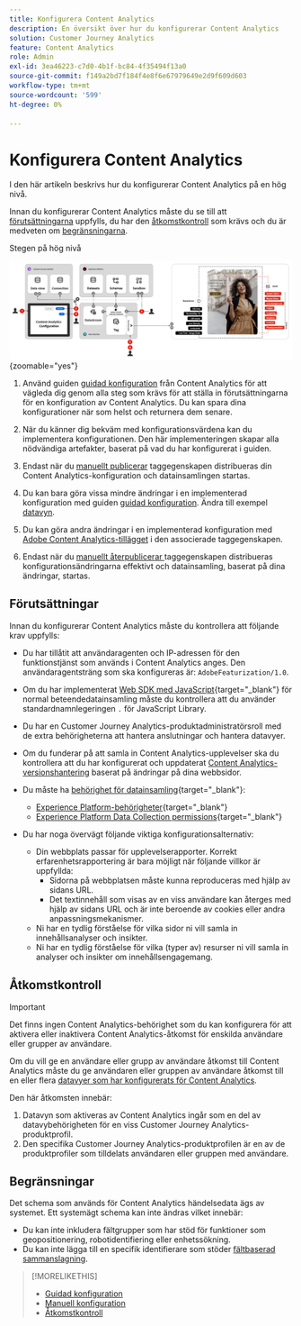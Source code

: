 ```yaml
---
title: Konfigurera Content Analytics
description: En översikt över hur du konfigurerar Content Analytics
solution: Customer Journey Analytics
feature: Content Analytics
role: Admin
exl-id: 3ea46223-c7d0-4b1f-bc84-4f35494f13a0
source-git-commit: f149a2bd7f184f4e8f6e67979649e2d9f609d603
workflow-type: tm+mt
source-wordcount: '599'
ht-degree: 0%

---
```


# Konfigurera Content Analytics

I den här artikeln beskrivs hur du konfigurerar Content Analytics på en hög nivå.

Innan du konfigurerar Content Analytics måste du se till att [förutsättningarna](#prerequisites) uppfylls, du har den [åtkomstkontroll](#access-control) som krävs och du är medveten om [begränsningarna](#limitations).


Stegen på hög nivå

![Konfiguration av Content Analytics](../assets/aca-configuration.svg){zoomable="yes"}

1. Använd guiden [guidad konfiguration](guided.md) från Content Analytics för att vägleda dig genom alla steg som krävs för att ställa in förutsättningarna för en konfiguration av Content Analytics. Du kan spara dina konfigurationer när som helst och returnera dem senare.
1. När du känner dig bekväm med konfigurationsvärdena kan du implementera konfigurationen. Den här implementeringen skapar alla nödvändiga artefakter, baserat på vad du har konfigurerat i guiden.
1. Endast när du [manuellt publicerar](manual.md) taggegenskapen distribueras din Content Analytics-konfiguration och datainsamlingen startas.

1. Du kan bara göra vissa mindre ändringar i en implementerad konfiguration med guiden [guidad konfiguration](guided.md). Ändra till exempel [datavyn](/help/data-views/data-views.md).
1. Du kan göra andra ändringar i en implementerad konfiguration med [Adobe Content Analytics-tillägget](https://experienceleague.adobe.com/sv/docs/experience-platform/tags/extensions/client/content-analytics/overview) i den associerade taggegenskapen.
1. Endast när du [manuellt återpublicerar ](manual.md) taggegenskapen distribueras konfigurationsändringarna effektivt och datainsamling, baserat på dina ändringar, startas.


## Förutsättningar

Innan du konfigurerar Content Analytics måste du kontrollera att följande krav uppfylls:

* Du har tillåtit att användaragenten och IP-adressen för den funktionstjänst som används i Content Analytics anges. Den användaragentsträng som ska konfigureras är: <code>AdobeFeaturization/1.0</code>.
* Om du har implementerat [Web SDK med JavaScript](https://experienceleague.adobe.com/sv/docs/experience-platform/web-sdk/install/library){target="_blank"} för normal beteendedatainsamling måste du kontrollera att du använder standardnamnlegeringen <code>.</code> för JavaScript Library.
* Du har en Customer Journey Analytics-produktadministratörsroll med de extra behörigheterna att hantera anslutningar och hantera datavyer.
* Om du funderar på att samla in Content Analytics-upplevelser ska du kontrollera att du har konfigurerat och uppdaterat [Content Analytics-versionshantering](manual.md#versioning) baserat på ändringar på dina webbsidor.
* Du måste ha [behörighet för datainsamling](https://experienceleague.adobe.com/sv/docs/experience-platform/collection/permissions){target="_blank"}:
   * [Experience Platform-behörigheter](https://experienceleague.adobe.com/sv/docs/experience-platform/collection/permissions#adobe-experience-platform-permissions){target="_blank"}
   * [Experience Platform Data Collection permissions](https://experienceleague.adobe.com/sv/docs/experience-platform/collection/permissions#adobe-experience-platform-data-collection-permissions){target="_blank"}
* Du har noga övervägt följande viktiga konfigurationsalternativ:

   * Din webbplats passar för upplevelserapporter. Korrekt erfarenhetsrapportering är bara möjligt när följande villkor är uppfyllda:
      * Sidorna på webbplatsen måste kunna reproduceras med hjälp av sidans URL.
      * Det textinnehåll som visas av en viss användare kan återges med hjälp av sidans URL och är inte beroende av cookies eller andra anpassningsmekanismer.
   * Ni har en tydlig förståelse för vilka sidor ni vill samla in innehållsanalyser och insikter.
   * Ni har en tydlig förståelse för vilka (typer av) resurser ni vill samla in analyser och insikter om innehållsengagemang.


## Åtkomstkontroll

>[!IMPORTANT]
>
>Det finns ingen Content Analytics-behörighet som du kan konfigurera för att aktivera eller inaktivera Content Analytics-åtkomst för enskilda användare eller grupper av användare.
>

Om du vill ge en användare eller grupp av användare åtkomst till Content Analytics måste du ge användaren eller gruppen av användare åtkomst till en eller flera [datavyer som har konfigurerats för Content Analytics](guided.md#data-view).

Den här åtkomsten innebär:

1. Datavyn som aktiveras av Content Analytics ingår som en del av datavybehörigheten för en viss Customer Journey Analytics-produktprofil.
1. Den specifika Customer Journey Analytics-produktprofilen är en av de produktprofiler som tilldelats användaren eller gruppen med användare.

## Begränsningar

Det schema som används för Content Analytics händelsedata ägs av systemet. Ett systemägt schema kan inte ändras vilket innebär:

* Du kan inte inkludera fältgrupper som har stöd för funktioner som geopositionering, robotidentifiering eller enhetssökning.
* Du kan inte lägga till en specifik identifierare som stöder [fältbaserad sammanslagning](/help/stitching/fbs.md).

>[!MORELIKETHIS]
>
>* [Guidad konfiguration](guided.md)
>* [Manuell konfiguration](manual.md)
>* [Åtkomstkontroll](/help/technotes/access-control.md)
>
